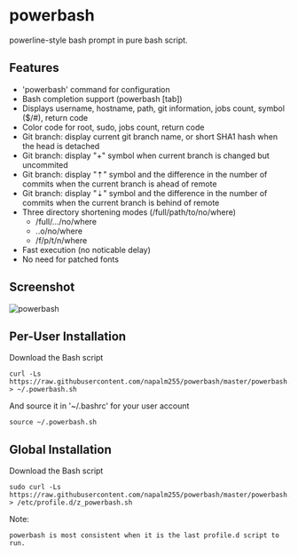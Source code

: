 # powerbash

powerline-style bash prompt in pure bash script. 


## Features

* 'powerbash' command for configuration
* Bash completion support (powerbash [tab])
* Displays username, hostname, path, git information, jobs count, symbol ($/#), return code
* Color code for root, sudo, jobs count, return code
* Git branch: display current git branch name, or short SHA1 hash when the head is detached
* Git branch: display "+" symbol when current branch is changed but uncommited
* Git branch: display "⇡" symbol and the difference in the number of commits when the current branch is ahead of remote
* Git branch: display "⇣" symbol and the difference in the number of commits when the current branch is behind of remote
* Three directory shortening modes (/full/path/to/no/where)
  * /full/.../no/where
  * ..o/no/where
  * /f/p/t/n/where
* Fast execution (no noticable delay)
* No need for patched fonts

## Screenshot
![powerbash](/../screenshots/screenshot.png?raw=true "powerbash")

## Per-User Installation

Download the Bash script

    curl -Ls https://raw.githubusercontent.com/napalm255/powerbash/master/powerbash.sh > ~/.powerbash.sh

And source it in '~/.bashrc' for your user account

    source ~/.powerbash.sh

## Global Installation

Download the Bash script

    sudo curl -Ls https://raw.githubusercontent.com/napalm255/powerbash/master/powerbash.sh > /etc/profile.d/z_powerbash.sh

Note:

    powerbash is most consistent when it is the last profile.d script to run.


